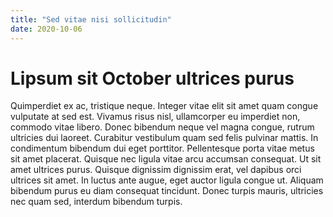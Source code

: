 ```yaml
---
title: "Sed vitae nisi sollicitudin"
date: 2020-10-06
---
```

# Lipsum sit October ultrices purus

Quimperdiet ex ac, tristique neque. Integer vitae elit sit amet quam congue vulputate at sed est. Vivamus risus nisl, ullamcorper eu imperdiet non, commodo vitae libero. Donec bibendum neque vel magna congue, rutrum ultricies dui laoreet. Curabitur vestibulum quam sed felis pulvinar mattis. In condimentum bibendum dui eget porttitor. Pellentesque porta vitae metus sit amet placerat. Quisque nec ligula vitae arcu accumsan consequat. Ut sit amet ultrices purus. Quisque dignissim dignissim erat, vel dapibus orci ultrices sit amet. In luctus ante augue, eget auctor ligula congue ut. Aliquam bibendum purus eu diam consequat tincidunt. Donec turpis mauris, ultricies nec quam sed, interdum bibendum turpis.